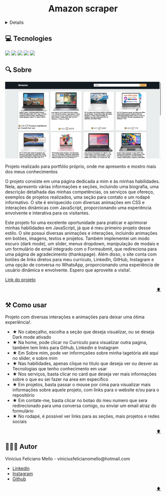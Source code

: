 <div id="home" align="center">  
  
  <h1>Amazon scraper</h1>
</div>

<details> 🔗Content
   <ol>
      <a href="#tecs">Tecnologies</a>
      <a href="#about">About</a>
      <a href="#howto">how to use</a>
      <a href="#author">Author</a>
   </ol>
</details>

<h2 id="tecs">💻 Tecnologies</h2>
<div>
  <img src="https://img.shields.io/badge/HTML-FFAA00?style=for-the-badge&logo=html5&logoColor=white">
  <img src="https://img.shields.io/badge/CSS-008BFF?&style=for-the-badge&logo=css3&logoColor=white">
  <img src="https://img.shields.io/badge/JavaScript-F7DF1E??&style=for-the-badge&logo=javascript&logoColor=black">
  <img src="https://img.shields.io/badge/TypeScript-008BFF??&style=for-the-badge&logo=typescript&logoColor=black">
  <img src="https://img.shields.io/badge/Vue-42b883??&style=for-the-badge&logo=vuejs&logoColor=white">
</div>

<h2 id="about">🔍 Sobre</h2>
<img src="assets/background.png" alt="backgorund" width="auto" height="auto">

<p>Projeto realizado para portfólio próprio, onde me apresento e mostro mais dos meus conhecimentos<p>
<p>O projeto consiste em uma página dedicada a mim e às minhas habilidades. Nela, apresento várias informações e seções, incluindo uma biografia, uma descrição detalhada das minhas competências, os serviços que ofereço, exemplos de projetos realizados, uma seção para contato e um rodapé informativo. O site é enriquecido com diversas animações em CSS e interações dinâmicas com JavaScript, proporcionando uma experiência envolvente e interativa para os visitantes.<p>
<p>Este projeto foi uma excelente oportunidade para praticar e aprimorar minhas habilidades em JavaScript, já que é meu primeiro projeto desse estilo. O site possui diversas animações e interações, incluindo animações em botões, imagens, textos e projetos. Também implementei um modo escuro (dark mode), um slider, menus dropdown, manipulação de modais e um formulário de email integrado com o Formsubmit, que redireciona para uma página de agradecimento (thankspage). Além disso, o site conta com botões de links diretos para meu currículo, LinkedIn, GitHub, Instagram e uma opção de conversa no WhatsApp, proporcionando uma experiência de usuário dinâmica e envolvente. Espero que aproveite a visita!.</p>

<a href="https://portifolio-vinicius-mello.vercel.app/">Link do projeto</a>

<p align="right"><a href="#home">⬆️</a></p>

<h2 id="howto">⚒ Como usar</h2>

<p>Projeto com diversas interações e animações para deixar uma ótima experiência!.</p>

<ul>
  <li>★ No cabeçalho, escolha a seção que deseja visualizar, ou se deseja Dark mode ativado</li>
  <li>★ Na home, pode clicar no Curriculo para visualizar outra pagina, também tem links para Github, Linkedin e Instagram</li>
  <li>★ Em Sobre mim, pode ver informçaões sobre minha tagetória até aqui no slider, e sobre mim</li>
  <li>★ Nas habilidades, apenas clique no titulo que deseja ver ou desver as Tecnologias que tenho conhecimento em usar</li>
  <li>★ Nos serviços, basta clicar no card que deseja ver mais informações sobre o que eu sei fazer na area em especifico</li>
  <li>★ Em projetos, basta passar o mouse por cima para visualizar mais informações sobre aquele projeto, com links para o website e/ou para o repositório</li>
  <li>★ Em contate-me, basta clicar no botao do meu numero que sera redirecionado para uma conversa comigo, ou enviar um email atraz do formulário</li>
  <li>★ No rodapé, é possivel ver links para as seções, mais projetos e redes sociais</li>

</ul>

<p align="right"><a href="#home">⬆️</a></p>

<h2 id="author">👨🏽‍💼 Autor</h2>

<p>Vinicius Feliciano Mello - viniciusfelicianomello@hotmail.com</p>
<ul>
  <li><a href="https://www.linkedin.com/in/vinicius-feliciano-mello/">Linkedin</a></li>
  <li><a href="https://instagram.com/viinifeliciano">Instagram</a></li>
  <li><a href="https://github.com/ViniciusFelicianoMello">Github</a></li>
</ul>

<p align="right"><a href="#home">⬆️</a></p>
